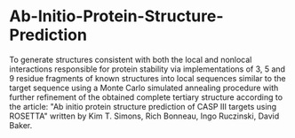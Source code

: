 # Ab-Initio-Protein-Structure-Prediction

To generate structures consistent with both the local and nonlocal interactions responsible for protein stability via implementations of 3, 5 and 9 residue fragments of known structures into local sequences similar to the target sequence using a Monte Carlo simulated annealing procedure with further refinement of the obtained complete tertiary structure according to the article: "Ab initio protein structure prediction of CASP III targets using ROSETTA" written by Kim T. Simons, Rich Bonneau, Ingo Ruczinski, David Baker.
